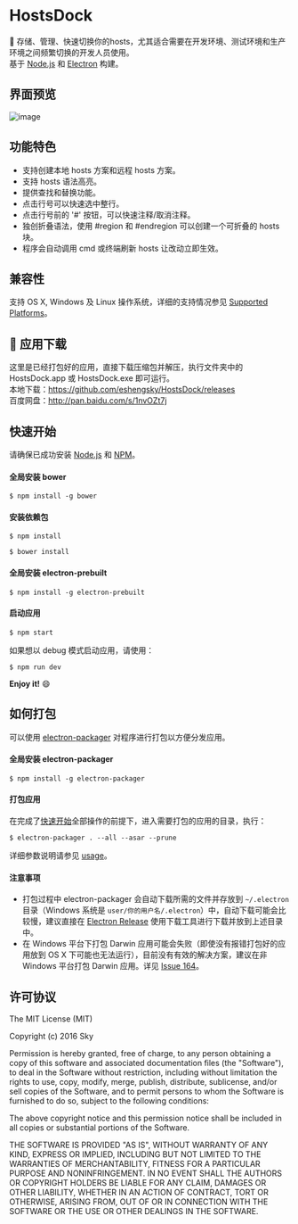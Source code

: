 # HostsDock
:tada: 存储、管理、快速切换你的hosts，尤其适合需要在开发环境、测试环境和生产环境之间频繁切换的开发人员使用。  
基于 [Node.js](https://nodejs.org) 和 [Electron](http://electron.atom.io/) 构建。

## 界面预览
![image](https://github.com/eshengsky/HostsDock/blob/master/public/image/review.png)

## 功能特色
* 支持创建本地 hosts 方案和远程 hosts 方案。
* 支持 hosts 语法高亮。
* 提供查找和替换功能。
* 点击行号可以快速选中整行。
* 点击行号前的 '#' 按钮，可以快速注释/取消注释。
* 独创折叠语法，使用 #region 和 #endregion 可以创建一个可折叠的 hosts 块。
* 程序会自动调用 cmd 或终端刷新 hosts 让改动立即生效。

## 兼容性
支持 OS X, Windows 及 Linux 操作系统，详细的支持情况参见 [Supported Platforms](http://electron.atom.io/docs/tutorial/supported-platforms/)。

## :gift: 应用下载
这里是已经打包好的应用，直接下载压缩包并解压，执行文件夹中的 HostsDock.app 或 HostsDock.exe 即可运行。  
本地下载：https://github.com/eshengsky/HostsDock/releases  
百度网盘：http://pan.baidu.com/s/1nvOZt7j  

## 快速开始
请确保已成功安装 [Node.js](https://nodejs.org/en/download/) 和 [NPM](https://www.npmjs.com/)。  
#### 全局安装 bower
```shell
$ npm install -g bower
```
#### 安装依赖包
```shell
$ npm install
```
```shell
$ bower install
```
#### 全局安装 electron-prebuilt
```shell
$ npm install -g electron-prebuilt
```
#### 启动应用
```shell
$ npm start
```
如果想以 debug 模式启动应用，请使用：
```shell
$ npm run dev
```
**Enjoy it!** :smile:

## 如何打包
可以使用 [electron-packager](https://github.com/electron-userland/electron-packager) 对程序进行打包以方便分发应用。
#### 全局安装 electron-packager
```shell
$ npm install -g electron-packager
```
#### 打包应用
在完成了[快速开始](#快速开始)全部操作的前提下，进入需要打包的应用的目录，执行：
```shell
$ electron-packager . --all --asar --prune
```
详细参数说明请参见 [usage](https://github.com/electron-userland/electron-packager/blob/master/usage.txt)。

#### 注意事项
* 打包过程中 electron-packager 会自动下载所需的文件并存放到 `~/.electron` 目录（Windows 系统是 `user/你的用户名/.electron`）中，自动下载可能会比较慢，建议直接在 [Electron Release](https://github.com/electron/electron/releases) 使用下载工具进行下载并放到上述目录中。
* 在 Windows 平台下打包 Darwin 应用可能会失败（即使没有报错打包好的应用放到 OS X 下可能也无法运行），目前没有有效的解决方案，建议在非 Windows 平台打包 Darwin 应用。详见 [Issue 164](https://github.com/electron-userland/electron-packager/issues/164)。

## 许可协议
The MIT License (MIT)

Copyright (c) 2016 Sky

Permission is hereby granted, free of charge, to any person obtaining a copy of this software and associated documentation files (the "Software"), to deal in the Software without restriction, including without limitation the rights to use, copy, modify, merge, publish, distribute, sublicense, and/or sell copies of the Software, and to permit persons to whom the Software is furnished to do so, subject to the following conditions:

The above copyright notice and this permission notice shall be included in all copies or substantial portions of the Software.

THE SOFTWARE IS PROVIDED "AS IS", WITHOUT WARRANTY OF ANY KIND, EXPRESS OR IMPLIED, INCLUDING BUT NOT LIMITED TO THE WARRANTIES OF MERCHANTABILITY, FITNESS FOR A PARTICULAR PURPOSE AND NONINFRINGEMENT. IN NO EVENT SHALL THE AUTHORS OR COPYRIGHT HOLDERS BE LIABLE FOR ANY CLAIM, DAMAGES OR OTHER LIABILITY, WHETHER IN AN ACTION OF CONTRACT, TORT OR OTHERWISE, ARISING FROM, OUT OF OR IN CONNECTION WITH THE SOFTWARE OR THE USE OR OTHER DEALINGS IN THE SOFTWARE.
